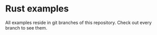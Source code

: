 # Rust examples

All examples reside in git branches of this repository. Check out every branch to see them.
